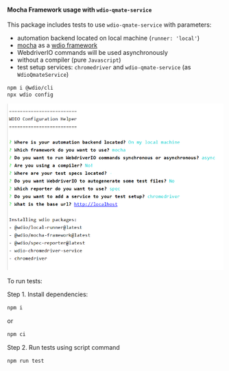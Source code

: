 #### Mocha Framework usage with `wdio-qmate-service`

This package includes tests to use `wdio-qmate-service` with parameters:
- automation backend located on local machine (`runner: 'local'`)
- [mocha](https://mochajs.org/) as a [wdio framework](https://webdriver.io/docs/frameworks.html#using-mocha)
- WebdriverIO commands will be used asynchronously
- without a compiler (pure `Javascript`)
- test setup services: `chromedriver` and `wdio-qmate-service` (as `WdioQmateService`)

```shell script
npm i @wdio/cli
npx wdio config
```
![WDIO configuration helper steps](wdioConfigurationHelper.PNG)


To run tests:

Step 1. Install dependencies:
```bash
npm i
```
or 
```bash
npm ci
```

Step 2. Run tests using script command
```bash
npm run test
```